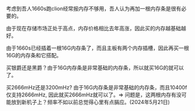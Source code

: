 考虑到吾人1660s跑clion经常报内存不够用，吾人认为再加一根内存条是很有必要的。

由于现在存储市场正处于高点，内存价格相比去年高涨，因此买的内存越基础越好。

由于1660s已经插着一根16G内存条了，而且主板有两个内存插槽，因此再买一根16G的内存条和它搭配。

买银爵还是黑爵？由于16G内存条是非常基础的内存条，所以就买16G的就可以了。

买2666mHz还是3200mHz? 由于16G内存条是非常基础的内存条，而且10400f仅支持2666mHz, 因此就买2666mHz就可以了。=> 问题是，这两根内存有没可能放到新机子上？频率不如以前总觉得心里有点膈应。(2024年5月21日)